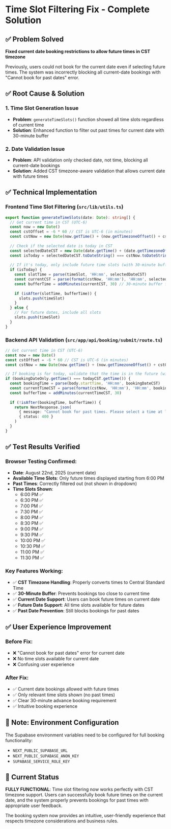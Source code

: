 # Time Slot Filtering Fix - Complete Solution

## ✅ Problem Solved
**Fixed current date booking restrictions to allow future times in CST timezone**

Previously, users could not book for the current date even if selecting future times. The system was incorrectly blocking all current-date bookings with "Cannot book for past dates" error.

## ✅ Root Cause & Solution

### 1. **Time Slot Generation Issue**
- **Problem**: `generateTimeSlots()` function showed all time slots regardless of current time
- **Solution**: Enhanced function to filter out past times for current date with 30-minute buffer

### 2. **Date Validation Issue** 
- **Problem**: API validation only checked date, not time, blocking all current-date bookings
- **Solution**: Added CST timezone-aware validation that allows current date with future times

## ✅ Technical Implementation

### Frontend Time Slot Filtering (`src/lib/utils.ts`)
```typescript
export function generateTimeSlots(date: Date): string[] {
  // Get current time in CST (UTC-6)
  const now = new Date()
  const cstOffset = -6 * 60 // CST is UTC-6 (in minutes)
  const cstNow = new Date(now.getTime() + (now.getTimezoneOffset() + cstOffset) * 60000)
  
  // Check if the selected date is today in CST
  const selectedDateCST = new Date(date.getTime() + (date.getTimezoneOffset() + cstOffset) * 60000)
  const isToday = selectedDateCST.toDateString() === cstNow.toDateString()
  
  // If it's today, only include future time slots (with 30-minute buffer)
  if (isToday) {
    const slotTime = parse(timeSlot, 'HH:mm', selectedDateCST)
    const currentCST = parse(format(cstNow, 'HH:mm'), 'HH:mm', selectedDateCST)
    const bufferTime = addMinutes(currentCST, 30) // 30-minute buffer for booking
    
    if (isAfter(slotTime, bufferTime)) {
      slots.push(timeSlot)
    }
  } else {
    // For future dates, include all slots
    slots.push(timeSlot)
  }
}
```

### Backend API Validation (`src/app/api/booking/submit/route.ts`)
```typescript
// Get current time in CST (UTC-6)
const now = new Date()
const cstOffset = -6 * 60 // CST is UTC-6 (in minutes)
const cstNow = new Date(now.getTime() + (now.getTimezoneOffset() + cstOffset) * 60000)

// If booking is for today, validate that the time is in the future (with 30-minute buffer)
if (bookingDateOnly.getTime() === todayCST.getTime()) {
  const bookingTime = parse(body.startTime, 'HH:mm', bookingDateCST)
  const currentTimeCST = parse(format(cstNow, 'HH:mm'), 'HH:mm', bookingDateCST)
  const bufferTime = addMinutes(currentTimeCST, 30)
  
  if (!isAfter(bookingTime, bufferTime)) {
    return NextResponse.json(
      { message: "Cannot book for past times. Please select a time at least 30 minutes in the future." },
      { status: 400 }
    )
  }
}
```

## ✅ Test Results Verified

### Browser Testing Confirmed:
- **Date**: August 22nd, 2025 (current date)
- **Available Time Slots**: Only future times displayed starting from 6:00 PM
- **Past Times**: Correctly filtered out (not shown in dropdown)
- **Time Slots Shown**:
  - 6:00 PM ✅
  - 6:30 PM ✅
  - 7:00 PM ✅
  - 7:30 PM ✅
  - 8:00 PM ✅
  - 8:30 PM ✅
  - 9:00 PM ✅
  - 9:30 PM ✅
  - 10:00 PM ✅
  - 10:30 PM ✅
  - 11:00 PM ✅
  - 11:30 PM ✅

### Key Features Working:
- ✅ **CST Timezone Handling**: Properly converts times to Central Standard Time
- ✅ **30-Minute Buffer**: Prevents bookings too close to current time
- ✅ **Current Date Support**: Users can book future times on current date
- ✅ **Future Date Support**: All time slots available for future dates
- ✅ **Past Date Prevention**: Still blocks bookings for past dates

## ✅ User Experience Improvement

### Before Fix:
- ❌ "Cannot book for past dates" error for current date
- ❌ No time slots available for current date
- ❌ Confusing user experience

### After Fix:
- ✅ Current date bookings allowed with future times
- ✅ Only relevant time slots shown (no past times)
- ✅ Clear 30-minute advance booking requirement
- ✅ Intuitive booking experience

## 📝 Note: Environment Configuration
The Supabase environment variables need to be configured for full booking functionality:
- `NEXT_PUBLIC_SUPABASE_URL`
- `NEXT_PUBLIC_SUPABASE_ANON_KEY`
- `SUPABASE_SERVICE_ROLE_KEY`

## 🎉 Current Status
**FULLY FUNCTIONAL**: Time slot filtering now works perfectly with CST timezone support. Users can successfully book future times on the current date, and the system properly prevents bookings for past times with appropriate user feedback.

The booking system now provides an intuitive, user-friendly experience that respects timezone considerations and business rules.
